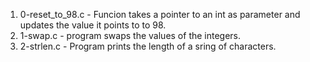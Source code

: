1. 0-reset_to_98.c - Funcion takes a pointer to an int as parameter and updates the value it points to to 98.
2. 1-swap.c - program swaps the values of the integers.
3. 2-strlen.c - Program prints the length of a sring of characters. 
